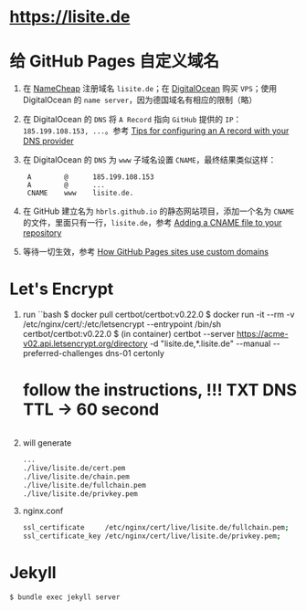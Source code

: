 # https://lisite.de

# 给 GitHub Pages 自定义域名

1. 在 [NameCheap](https://www.namecheap.com/) 注册域名 `lisite.de`；在 [DigitalOcean](https://www.digitalocean.com/) 购买 `VPS`；使用 DigitalOcean 的 `name server`，因为德国域名有相应的限制（略）

2. 在 DigitalOcean 的 `DNS` 将 `A Record` 指向 `GitHub` 提供的 `IP`：`185.199.108.153, ...`。参考 [Tips for configuring an A record with your DNS provider](https://help.github.com/articles/tips-for-configuring-an-a-record-with-your-dns-provider/)

3. 在 DigitalOcean 的 `DNS` 为 `www` 子域名设置 `CNAME`，最终结果类似这样：

        A        @      185.199.108.153
        A        @      ...
        CNAME    www    lisite.de.

4. 在 GitHub 建立名为 `hbrls.github.io` 的静态网站项目，添加一个名为 `CNAME` 的文件，里面只有一行，`lisite.de`，参考 [Adding a CNAME file to your repository](https://help.github.com/articles/adding-a-cname-file-to-your-repository/)

5. 等待一切生效，参考 [How GitHub Pages sites use custom domains](https://help.github.com/articles/about-custom-domains-for-github-pages-sites/#how-github-pages-sites-use-custom-domains)

# Let's Encrypt

1. run 
    ``bash
    $ docker pull certbot/certbot:v0.22.0
    $ docker run -it --rm -v /etc/nginx/cert/:/etc/letsencrypt --entrypoint /bin/sh certbot/certbot:v0.22.0
    $ (in container) certbot --server https://acme-v02.api.letsencrypt.org/directory -d "lisite.de,*.lisite.de" --manual --preferred-challenges dns-01 certonly
    # follow the instructions, !!! TXT DNS TTL -> 60 second 
    ```
2. will generate
    ```bash
    ...
    ./live/lisite.de/cert.pem
    ./live/lisite.de/chain.pem
    ./live/lisite.de/fullchain.pem
    ./live/lisite.de/privkey.pem
    ```

3. nginx.conf
    ```bash
    ssl_certificate     /etc/nginx/cert/live/lisite.de/fullchain.pem;
    ssl_certificate_key /etc/nginx/cert/live/lisite.de/privkey.pem;
    ```

# Jekyll

```bash
$ bundle exec jekyll server
```
